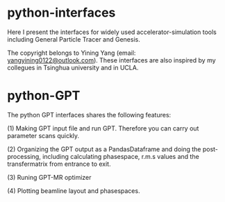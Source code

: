 # python-interfaces
Here I present the interfaces for widely used accelerator-simulation tools including General Particle Tracer and Genesis.   

The copyright belongs to Yining Yang (email: yangyining0122@outlook.com). These interfaces are also inspired by my collegues in Tsinghua university and in UCLA. 

# python-GPT
The python GPT interfaces shares the following features:

(1) Making GPT input file and run GPT. Therefore you can carry out parameter scans quickly.  

(2) Organizing the GPT output as a PandasDataframe and doing the post-processing, including calculating phasespace, r.m.s values and the transfermatrix from entrance to exit.

(3) Runing GPT-MR optimizer

(4) Plotting beamline layout and phasespaces.
